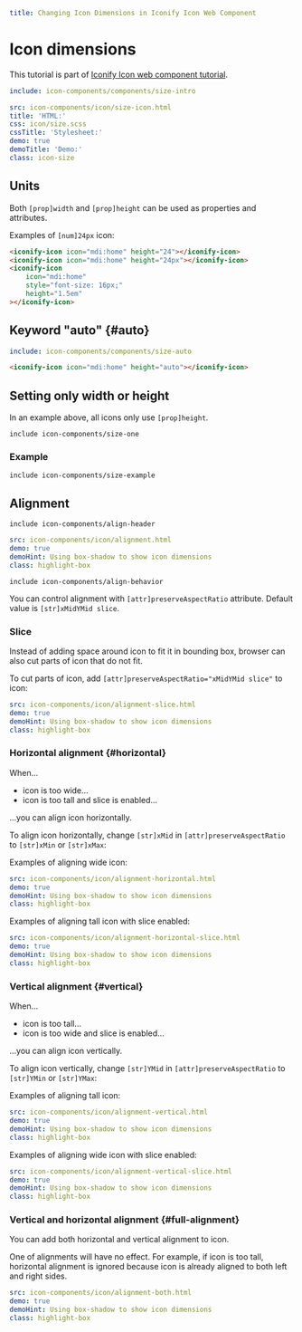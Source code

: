 ```yaml
title: Changing Icon Dimensions in Iconify Icon Web Component
```

# Icon dimensions

This tutorial is part of [Iconify Icon web component tutorial](./index.md).

```yaml
include: icon-components/components/size-intro
```

```yaml
src: icon-components/icon/size-icon.html
title: 'HTML:'
css: icon/size.scss
cssTitle: 'Stylesheet:'
demo: true
demoTitle: 'Demo:'
class: icon-size
```

## Units

Both `[prop]width` and `[prop]height` can be used as properties and attributes.

Examples of `[num]24px` icon:

```html
<iconify-icon icon="mdi:home" height="24"></iconify-icon>
<iconify-icon icon="mdi:home" height="24px"></iconify-icon>
<iconify-icon
	icon="mdi:home"
	style="font-size: 16px;"
	height="1.5em"
></iconify-icon>
```

## Keyword "auto" {#auto}

```yaml
include: icon-components/components/size-auto
```

```html
<iconify-icon icon="mdi:home" height="auto"></iconify-icon>
```

## Setting only width or height

In an example above, all icons only use `[prop]height`.

`include icon-components/size-one`

### Example

`include icon-components/size-example`

## Alignment

`include icon-components/align-header`

```yaml
src: icon-components/icon/alignment.html
demo: true
demoHint: Using box-shadow to show icon dimensions
class: highlight-box
```

`include icon-components/align-behavior`

You can control alignment with `[attr]preserveAspectRatio` attribute. Default value is `[str]xMidYMid slice`.

### Slice

Instead of adding space around icon to fit it in bounding box, browser can also cut parts of icon that do not fit.

To cut parts of icon, add `[attr]preserveAspectRatio="xMidYMid slice"` to icon:

```yaml
src: icon-components/icon/alignment-slice.html
demo: true
demoHint: Using box-shadow to show icon dimensions
class: highlight-box
```

### Horizontal alignment {#horizontal}

When...

- icon is too wide...
- icon is too tall and slice is enabled...

...you can align icon horizontally.

To align icon horizontally, change `[str]xMid` in `[attr]preserveAspectRatio` to `[str]xMin` or `[str]xMax`:

Examples of aligning wide icon:

```yaml
src: icon-components/icon/alignment-horizontal.html
demo: true
demoHint: Using box-shadow to show icon dimensions
class: highlight-box
```

Examples of aligning tall icon with slice enabled:

```yaml
src: icon-components/icon/alignment-horizontal-slice.html
demo: true
demoHint: Using box-shadow to show icon dimensions
class: highlight-box
```

### Vertical alignment {#vertical}

When...

- icon is too tall...
- icon is too wide and slice is enabled...

...you can align icon vertically.

To align icon vertically, change `[str]YMid` in `[attr]preserveAspectRatio` to `[str]YMin` or `[str]YMax`:

Examples of aligning tall icon:

```yaml
src: icon-components/icon/alignment-vertical.html
demo: true
demoHint: Using box-shadow to show icon dimensions
class: highlight-box
```

Examples of aligning wide icon with slice enabled:

```yaml
src: icon-components/icon/alignment-vertical-slice.html
demo: true
demoHint: Using box-shadow to show icon dimensions
class: highlight-box
```

### Vertical and horizontal alignment {#full-alignment}

You can add both horizontal and vertical alignment to icon.

One of alignments will have no effect. For example, if icon is too tall, horizontal alignment is ignored because icon is already aligned to both left and right sides.

```yaml
src: icon-components/icon/alignment-both.html
demo: true
demoHint: Using box-shadow to show icon dimensions
class: highlight-box
```
